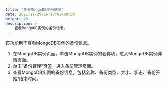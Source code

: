 ```yaml
---
title: "查看MongoDB实例备份"
date: 2021-11-29T16:10:02+08:00
weight: 40
description: >
    查看MongoDB实例的备份信息。
---
```


该功能用于查看MongoDB实例的备份信息。

1. 在MongoDB实例页面，单击MongoDB实例的名称项，进入MongoDB实例详情页面。
2. 单击“备份管理”页签，进入备份管理页面。
3. 查看MongoDB实例的备份信息，包括名称、备份类型、大小、状态、备份开始/结束时间。
